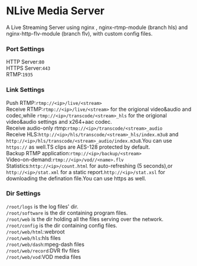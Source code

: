 # NLive Media Server

A Live Streaming Server using nginx , nginx-rtmp-module (branch hls) and nginx-http-flv-module (branch flv), with custom config files.

### Port Settings

HTTP Server:`80`  
HTTPS Server:`443`  
RTMP:`1935`  

### Link Settings
Push RTMP:`rtmp://<ip>/live/<stream>`  
Receive RTMP:`rtmp://<ip>/live/<stream>` for the origional video&audio and codec,while `rtmp://<ip>/transcode/<stream>_hls` for the origional video&audio settings and x264+aac codec.  
Receive audio-only rtmp:`rtmp://<ip>/transcode/<stream>_audio`  
Receive HLS:`http://<ip>/hls/transcode/<stream>_hls/index.m3u8` and `http://<ip>/hls/transcode/<stream>_audio/index.m3u8`.You can use `https://` as well.TS clips are AES-128 protected by default.  
Backup RTMP application:`rtmp://<ip>/backup/<stream>`  
Video-on-demand:`rtmp://<ip>/vod//<name>.flv`  
Statistics:`http://<ip>/count.html` for auto-refreshing (5 seconds),or `http://<ip>/stat.xml` for a static report.`http://<ip>/stat.xsl` for downloading the defination file.You can use https as well.

### Dir Settings  
`/root/logs` is the log files' dir.  
`/root/software` is the dir containing program files.  
`/root/web` is the dir holding all the files serving over the network.  
`/root/config` is the dir containing config files.  
`/root/web/html`:webroot  
`/root/web/hls`:hls files  
`/root/web/dash`:mpeg-dash files  
`/root/web/record`:DVR flv files  
`/root/web/vod`:VOD media files